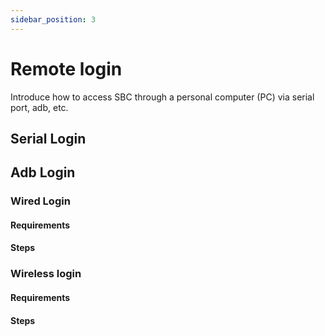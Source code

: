 ```yaml
---
sidebar_position: 3
---
```


# Remote login

Introduce how to access SBC through a personal computer (PC) via serial port, adb, etc.

## Serial Login

## Adb Login

### Wired Login

#### Requirements

#### Steps

### Wireless login

#### Requirements

#### Steps
